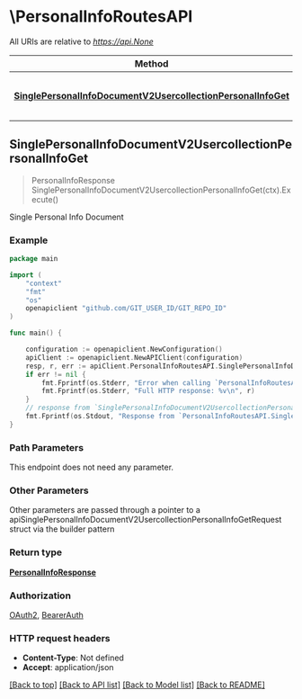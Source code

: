 # \PersonalInfoRoutesAPI

All URIs are relative to *https://api.None*

Method | HTTP request | Description
------------- | ------------- | -------------
[**SinglePersonalInfoDocumentV2UsercollectionPersonalInfoGet**](PersonalInfoRoutesAPI.md#SinglePersonalInfoDocumentV2UsercollectionPersonalInfoGet) | **Get** /v2/usercollection/personal_info | Single Personal Info Document



## SinglePersonalInfoDocumentV2UsercollectionPersonalInfoGet

> PersonalInfoResponse SinglePersonalInfoDocumentV2UsercollectionPersonalInfoGet(ctx).Execute()

Single Personal Info Document

### Example

```go
package main

import (
	"context"
	"fmt"
	"os"
	openapiclient "github.com/GIT_USER_ID/GIT_REPO_ID"
)

func main() {

	configuration := openapiclient.NewConfiguration()
	apiClient := openapiclient.NewAPIClient(configuration)
	resp, r, err := apiClient.PersonalInfoRoutesAPI.SinglePersonalInfoDocumentV2UsercollectionPersonalInfoGet(context.Background()).Execute()
	if err != nil {
		fmt.Fprintf(os.Stderr, "Error when calling `PersonalInfoRoutesAPI.SinglePersonalInfoDocumentV2UsercollectionPersonalInfoGet``: %v\n", err)
		fmt.Fprintf(os.Stderr, "Full HTTP response: %v\n", r)
	}
	// response from `SinglePersonalInfoDocumentV2UsercollectionPersonalInfoGet`: PersonalInfoResponse
	fmt.Fprintf(os.Stdout, "Response from `PersonalInfoRoutesAPI.SinglePersonalInfoDocumentV2UsercollectionPersonalInfoGet`: %v\n", resp)
}
```

### Path Parameters

This endpoint does not need any parameter.

### Other Parameters

Other parameters are passed through a pointer to a apiSinglePersonalInfoDocumentV2UsercollectionPersonalInfoGetRequest struct via the builder pattern


### Return type

[**PersonalInfoResponse**](PersonalInfoResponse.md)

### Authorization

[OAuth2](../README.md#OAuth2), [BearerAuth](../README.md#BearerAuth)

### HTTP request headers

- **Content-Type**: Not defined
- **Accept**: application/json

[[Back to top]](#) [[Back to API list]](../README.md#documentation-for-api-endpoints)
[[Back to Model list]](../README.md#documentation-for-models)
[[Back to README]](../README.md)

